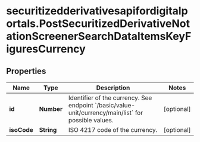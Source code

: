 # securitizedderivativesapifordigitalportals.PostSecuritizedDerivativeNotationScreenerSearchDataItemsKeyFiguresCurrency

## Properties

Name | Type | Description | Notes
------------ | ------------- | ------------- | -------------
**id** | **Number** | Identifier of the currency. See endpoint &#x60;/basic/value-unit/currency/main/list&#x60; for possible values. | [optional] 
**isoCode** | **String** | ISO 4217 code of the currency. | [optional] 


